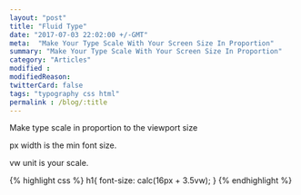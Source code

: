 ```yaml
---
layout: "post"
title: "Fluid Type"
date: "2017-07-03 22:02:00 +/-GMT"
meta:  "Make Your Type Scale With Your Screen Size In Proportion"
summary: "Make Your Type Scale With Your Screen Size In Proportion"
category: "Articles"
modified :
modifiedReason:
twitterCard: false
tags: "typography css html"
permalink : /blog/:title
---
```


Make type scale in proportion to the viewport size

px width is the min font size.

vw unit is your scale.

{% highlight css %}
h1{ font-size: calc(16px + 3.5vw); }
{% endhighlight %}
